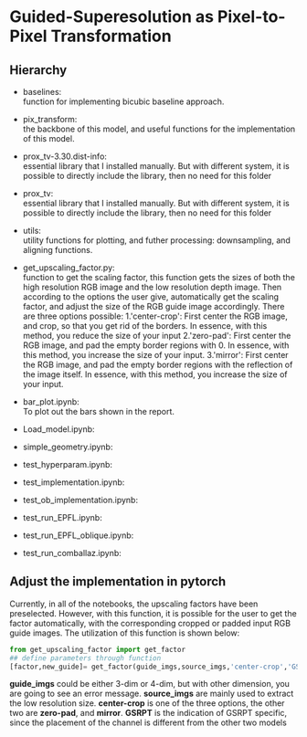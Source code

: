 # Guided-Superesolution as Pixel-to-Pixel Transformation

## Hierarchy
- baselines: <br>
  function for implementing bicubic baseline approach.
- pix_transform: <br>
  the backbone of this model, and useful functions for the implementation of this model.
- prox_tv-3.30.dist-info: <br>
  essential library that I installed manually. But with different system, it is possible to directly include the library, then no need for this folder
- prox_tv: <br>
  essential library that I installed manually. But with different system, it is possible to directly include the library, then no need for this folder
- utils: <br>
  utility functions for plotting, and futher processing: downsampling, and aligning functions.


- get_upscaling_factor.py: <br>
  function to get the scaling factor, this function gets the sizes of both the high resolution RGB image and the low resolution depth image. Then according to the options the user give, automatically get the scaling factor, and adjust the size of the RGB guide image accordingly. There are three options possible: 
  1.'center-crop': First center the RGB image, and crop, so that you get rid of the borders. In essence, with this method, you reduce the size of your input
  2.'zero-pad': First center the RGB image, and pad the empty border regions with 0. In essence, with this method, you increase the size of your input.
  3.'mirror': First center the RGB image, and pad the empty border regions with the reflection of the image itself. In essence, with this method, you increase the size of your input.
- bar_plot.ipynb: <br>
  To plot out the bars shown in the report.
- Load_model.ipynb: <br>
  
- simple_geometry.ipynb: <br>
  
- test_hyperparam.ipynb: <br>
  
- test_implementation.ipynb: <br>
  
- test_ob_implementation.ipynb: <br>
  
- test_run_EPFL.ipynb: <br>
  
- test_run_EPFL_oblique.ipynb: <br>
  
- test_run_comballaz.ipynb: <br>
  



## Adjust the implementation in pytorch
Currently, in all of the notebooks, the upscaling factors have been preselected. However, with this function, it is possible for the user to get the factor automatically, with the corresponding cropped or padded input RGB guide images. The utilization of this function is shown below:

```python
from get_upscaling_factor import get_factor
## define parameters through function
[factor,new_guide]= get_factor(guide_imgs,source_imgs,'center-crop','GSRPT')
```
__guide_imgs__ could be either 3-dim or 4-dim, but with other dimension, you are going to see an error message.
__source_imgs__ are mainly used to extract the low resolution size.
__center-crop__ is one of the three options, the other two are __zero-pad__, and __mirror__.
__GSRPT__ is the indication of GSRPT specific, since the placement of the channel is different from the other two models

